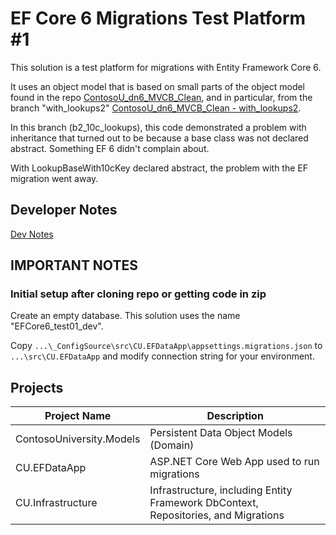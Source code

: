 # EF Core 6 Migrations Test Platform #1

This solution is a test platform for migrations with Entity Framework Core 6.

It uses an object model that is based on small parts of the object model found
in the repo [ContosoU_dn6_MVCB_Clean](https://github.com/bgoodearl/ContosoU_dn6_MVCB_Clean),
and in particular, from the branch "with_lookups2" [ContosoU_dn6_MVCB_Clean - with_lookups2](https://github.com/bgoodearl/ContosoU_dn6_MVCB_Clean/tree/with_lookups2).

In this branch (b2_10c_lookups), this code demonstrated a problem with inheritance that turned out to be
because a base class was not declared abstract.  Something EF 6 didn't complain about.

With LookupBaseWith10cKey declared abstract, the problem with the EF migration went away.

## Developer Notes

[Dev Notes](./_docs/EFC6__DevNotes.md)<br/>

## IMPORTANT NOTES

### Initial setup after cloning repo or getting code in zip

Create an empty database.  This solution uses the name "EFCore6_test01_dev".

Copy `...\_ConfigSource\src\CU.EFDataApp\appsettings.migrations.json`
to `...\src\CU.EFDataApp` and modify connection string for your environment.

## Projects

Project Name                    | Description
-------------                   | ------------
ContosoUniversity.Models        | Persistent Data Object Models (Domain)
CU.EFDataApp                    | ASP.NET Core Web App used to run migrations
CU.Infrastructure               | Infrastructure, including Entity Framework DbContext, Repositories, and Migrations
